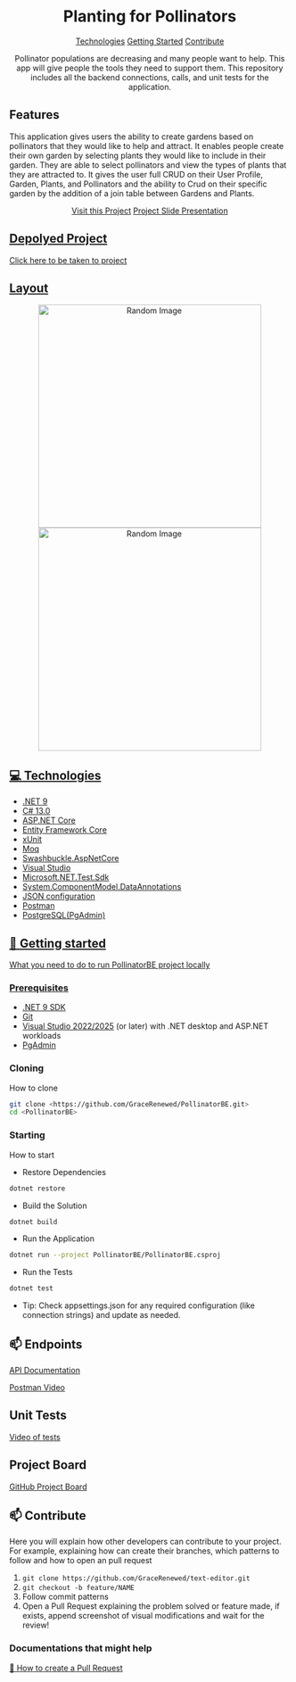 

<h1 align="center" style="font-weight: bold;">Planting for Pollinators</h1>

<p align="center">
<a href="#tech">Technologies</a>
<a href="#started">Getting Started</a>
<a href="#contribute">Contribute</a> 
</p>


<p align="center">Pollinator populations are decreasing and many people want to help. This app will give people the tools they need to support them. This repository includes all the backend connections, calls, and unit tests for the application.</p>

<h2 id="feature"> Features</h2>  

This application gives users the ability to create gardens based on pollinators that they would like to help and attract. It enables people create their own garden by selecting plants they would like to include in their garden. They are able to select pollinators and view the types of plants that they are attracted to. It gives the user full CRUD on their User Profile, Garden, Plants, and Pollinators and the ability to Crud on their specific garden by the addition of a join table between Gardens and Plants.

<p align="center">
<a href="https://github.com/ShaanCoding"> Visit this Project</a>
<a href="https://docs.google.com/presentation/d/16FfCE0A8rwL9ZbVFrgeazzTcfgQc6p0My5CoAg6qO0A/edit?usp=sharing"> Project Slide Presentation
</p>

<h2 id="depolyment"> Depolyed Project</h2>
Click here to be taken to project

<h2 id="layout"> Layout</h2>

<p align="center">

<img src="" alt="Random Image" width="400px">
<img src="" alt="Random Image" width="400px">
</p>

<h2 id="technologies">💻 Technologies</h2>

- .NET 9 
- C# 13.0 
- ASP.NET Core 
- Entity Framework Core 
- xUnit 
- Moq 
- 	Swashbuckle.AspNetCore 
- Visual Studio 
- 	Microsoft.NET.Test.Sdk
- System.ComponentModel.DataAnnotations 
- JSON configuration 
- Postman
- PostgreSQL(PgAdmin)

<h2 id="started">🚀 Getting started</h2>

What you need to do to run PollinatorBE project locally

<h3>Prerequisites</h3>


- [.NET 9 SDK](https://dotnet.microsoft.com./en-us/)
- [Git](https://git-scm.com/)
- [Visual Studio 2022/2025](https://visualstudio.microsoft.com/) (or later) with .NET desktop and ASP.NET workloads
- [PgAdmin](https://www.postgresql.org/download/)

<h3>Cloning</h3>

How to clone 

```bash
git clone <https://github.com/GraceRenewed/PollinatorBE.git>
cd <PollinatorBE>
```

<h3>Starting</h3>

How to start 

- Restore Dependencies
```bash
dotnet restore
```
- Build the Solution
```bash
dotnet build
```
- Run the Application 
```bash
dotnet run --project PollinatorBE/PollinatorBE.csproj
```
- Run the Tests
```bash
dotnet test
```
- Tip:
Check appsettings.json for any required configuration (like connection strings) and update as needed.

<h2 id="apiCalls">📫 Endpoints</h2>

 [API Documentation](https://documenter.getpostman.com/view/36650801/2sB2x3msj5)
 
 [Postman Video](https://www.loom.com/share/06bfa7c84f404f33a13ea060cf5a32df?sid=c9baaada-5ae9-4827-b361-40c717fad7a8)

 <h2 id="unitTest"> Unit Tests</h2>

[Video of tests](https://www.loom.com/share/26787eeada0740898c75a50bed275fae?sid=0c375c07-312d-4397-b9dc-655ac45ed5ee)

<h2 id="projboard"> Project Board</h2>

[GitHub Project Board](https://github.com/users/GraceRenewed/projects/6)

<h2 id="contribute">📫 Contribute</h2>

Here you will explain how other developers can contribute to your project. For example, explaining how can create their branches, which patterns to follow and how to open an pull request

1. `git clone https://github.com/GraceRenewed/text-editor.git`
2. `git checkout -b feature/NAME`
3. Follow commit patterns
4. Open a Pull Request explaining the problem solved or feature made, if exists, append screenshot of visual modifications and wait for the review!

<h3>Documentations that might help</h3>

[📝 How to create a Pull Request](https://www.atlassian.com/br/git/tutorials/making-a-pull-request)

